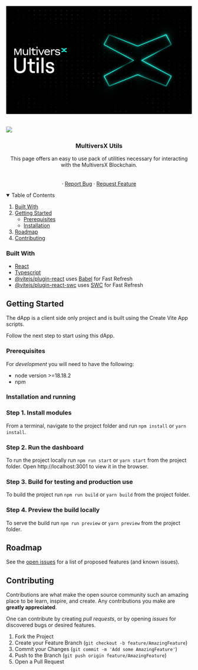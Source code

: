 <div style="text-align:center">
  <img
  src="https://github.com/multiversx/mx-utils-dapp/blob/main/public/preview.jpg"
  alt="MultiversX Network">
</div>
<br>

[![](https://img.shields.io/badge/made%20by-MultiversX-blue.svg)](http://multiversx.com/)
<br />

<p align="center">

 <h3 align="center">MultiversX Utils</h3>

  <p align="center">
This page offers an easy to use pack of utilities necessary for interacting with the MultiversX Blockchain.
    <br />
    <br />
    <br />
    ·
    <a href="https://github.com/multiversx/mx-utils-dapp/issues">Report Bug</a>
    ·
    <a href="https://github.com/multiversx/mx-utils-dapp/issues">Request Feature</a>
  </p>
</p>

<!-- TABLE OF CONTENTS -->
<details open="open">
  <summary>Table of Contents</summary>
  <ol>
    <li><a href="#built-with">Built With</a>    </li>
    <li>
      <a href="#getting-started">Getting Started</a>
      <ul>
        <li><a href="#prerequisites">Prerequisites</a></li>
        <li><a href="#installation">Installation</a></li>
      </ul>
    </li>
    <li><a href="#roadmap">Roadmap</a></li>
    <li><a href="#contributing">Contributing</a></li>
  </ol>
</details>

### Built With

- [React](https://reactjs.org/)
- [Typescript](https://www.typescriptlang.org/)
- [@vitejs/plugin-react](https://github.com/vitejs/vite-plugin-react/blob/main/packages/plugin-react/README.md) uses [Babel](https://babeljs.io/) for Fast Refresh
- [@vitejs/plugin-react-swc](https://github.com/vitejs/vite-plugin-react-swc) uses [SWC](https://swc.rs/) for Fast Refresh

<!-- GETTING STARTED -->

## Getting Started

The dApp is a client side only project and is built using the Create Vite App scripts.

Follow the next step to start using this dApp.

### Prerequisites

For _development_ you will need to have the following:

- node version >=18.18.2
- npm

### Installation and running

### Step 1. Install modules

From a terminal, navigate to the project folder and run `npm install` or `yarn install`.

### Step 2. Run the dashboard

To run the project locally run `npm run start` or `yarn start` from the project folder. Open http://localhost:3001 to view it in the browser.

### Step 3. Build for testing and production use

To build the project run `npm run build` or `yarn build` from the project folder.

### Step 4. Preview the build locally

To serve the build run `npm run preview` or `yarn preview` from the project folder.

<!-- ROADMAP -->

## Roadmap

See the [open issues](https://github.com/multiversx/mx-utils-dapp/issues) for a list of proposed features (and known issues).

<!-- CONTRIBUTING -->

## Contributing

Contributions are what make the open source community such an amazing place to be learn, inspire, and create. Any contributions you make are **greatly appreciated**.

One can contribute by creating _pull requests_, or by opening _issues_ for discovered bugs or desired features.

1. Fork the Project
2. Create your Feature Branch (`git checkout -b feature/AmazingFeature`)
3. Commit your Changes (`git commit -m 'Add some AmazingFeature'`)
4. Push to the Branch (`git push origin feature/AmazingFeature`)
5. Open a Pull Request
